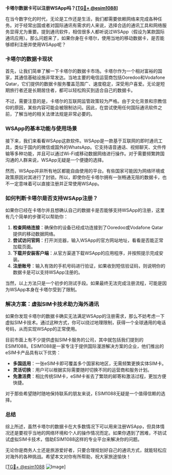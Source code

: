 **卡塔尔数据卡可以注册WSApp吗？[[TG💪+ @esim1088](https://t.me/s/esim1088)]**

在当今数字化的时代，无论是工作还是生活，我们都需要依赖网络来完成各种任务。对于经常出国或者对国际通讯有需求的人来说，选择合适的通讯工具和网络服务显得尤为重要。提到通讯软件，相信很多人都听说过WSApp（假设为某款国际通讯应用）。那么问题来了，如果你身在卡塔尔，使用当地的移动数据卡，是否能够顺利注册并使用WSApp呢？

### 卡塔尔的数据卡现状

首先，让我们简单了解一下卡塔尔的数据卡市场。卡塔尔作为一个相对富裕的国家，其通信基础设施非常发达。当地主要的电信运营商包括Ooredoo和Vodafone Qatar，它们提供的数据卡服务覆盖范围广、速度稳定，深受用户喜爱。无论是短期旅行者还是长期居住者，都可以轻松购买到适合自己的数据卡。

不过，需要注意的是，卡塔尔的互联网监管政策较为严格。由于文化背景和宗教信仰的原因，某些内容可能会被限制访问。因此，在尝试使用任何国际通讯软件之前，了解当地的相关法律法规是非常必要的。

### WSApp的基本功能与使用场景

接下来，我们来看看WSApp这款软件。WSApp是一款基于互联网的即时通讯工具，类似于国内的微信或国外的WhatsApp。它支持语音通话、视频聊天、文件传输等多种功能，并且可以通过Wi-Fi或移动数据网络进行操作。对于需要频繁跨国沟通的人群来说，WSApp无疑是一个便捷的选择。

然而，WSApp并非所有地区都能自由使用的平台。有些国家可能因为网络环境或政策原因对其进行了封锁。所以，即使你在卡塔尔拥有一张畅通无阻的数据卡，也不一定意味着可以直接注册并正常使用WSApp。

### 如何判断卡塔尔是否支持WSApp注册？

如果你已经在卡塔尔并且想确认自己的数据卡是否能够支持WSApp的注册，这里有几个简单的步骤可以帮助你：

1. **检查网络连接**：确保你的设备已经成功连接到了Ooredoo或Vodafone Qatar提供的移动数据网络。
2. **尝试访问官网**：打开浏览器，输入WSApp的官方网站地址，看看是否能正常加载页面。
3. **下载并安装客户端**：从官方渠道下载WSApp的应用程序，并按照提示完成安装。
4. **注册账号**：输入有效的手机号码进行验证，如果收到短信验证码，则说明你的数据卡是可以支持WSApp注册的。

当然，以上方法只是一个初步的测试手段。如果最终无法完成注册流程，可能是因为WSApp本身在卡塔尔受到了限制。

### 解决方案：虚拟SIM卡技术助力海外通讯

如果你发现卡塔尔的数据卡确实无法满足WSApp的注册需求，那么不妨考虑一下虚拟SIM卡技术。通过这种方式，你可以绕过地理限制，获得一个全球通用的电话号码，从而实现WSApp的正常使用。

目前市面上有不少提供虚拟SIM卡服务的公司，其中就包括我们提到的ESIM1088。ESIM1088是一家专注于提供国际漫游解决方案的企业，他们推出的eSIM卡产品具有以下优势：

- **多国适用**：一张eSIM卡即可覆盖多个国家和地区，无需频繁更换实体SIM卡。
- **灵活切换**：用户可以根据实际需要随时切换不同的运营商和服务计划。
- **免激活费**：相比传统SIM卡，eSIM卡省去了繁琐的邮寄和激活过程，更加方便快捷。

对于那些希望随时随地保持联系的朋友来说，ESIM1088无疑是一个值得信赖的选择。

### 总结

综上所述，虽然卡塔尔的数据卡在大多数情况下可以用来注册WSApp，但具体情况还是要视乎当地的网络环境和个人的操作情况而定。如果你遇到了困难，不妨试试虚拟SIM卡技术，借助ESIM1088这样的专业平台来解决你的问题。

无论你是商务人士还是旅游爱好者，只要合理规划好自己的通讯方式，就能轻松应对海外的各种挑战。希望本文对你有所帮助，祝大家旅途愉快！

[[TG💪+ @esim1088](https://t.me/s/esim1088) ![Image](https://i.postimg.cc/4NQfJmqS/Snipaste-2025-05-13-00-14-12.png)]